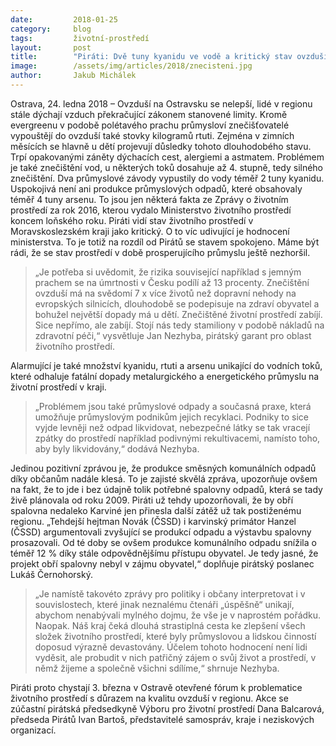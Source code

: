 ```yaml
---
date:         2018-01-25
category:     blog
tags:         životní-prostředí
layout:       post
title:        "Piráti: Dvě tuny kyanidu ve vodě a kritický stav ovzduší na Ostravsku. Ministerstvo životního prostředí je spokojeno?"
image:        /assets/img/articles/2018/znecisteni.jpg
author:       Jakub Michálek
---
```


Ostrava, 24. ledna 2018 – Ovzduší na Ostravsku se nelepší, lidé v regionu stále dýchají vzduch překračující zákonem stanovené limity. Kromě evergreenu v podobě polétavého prachu průmysloví znečišťovatelé vypouštějí do ovzduší také stovky kilogramů rtuti. Zejména v zimních měsících se hlavně u dětí projevují důsledky tohoto dlouhodobého stavu. Trpí opakovanými záněty dýchacích cest, alergiemi a astmatem. Problémem je také znečištění vod, u některých toků dosahuje až 4. stupně, tedy silného znečištění. Dva průmyslové závody vypustily do vody téměř 2 tuny kyanidu. Uspokojivá není ani produkce průmyslových odpadů, které obsahovaly téměř 4 tuny arsenu. To jsou jen některá fakta ze Zprávy o životním prostředí za rok 2016, kterou vydalo Ministerstvo životního prostředí koncem loňského roku. Piráti vidí stav životního prostředí v Moravskoslezském kraji jako kritický. O to víc udivující je hodnocení ministerstva. To je totiž na rozdíl od Pirátů se stavem spokojeno. Máme být rádi, že se stav prostředí v době prosperujícího průmyslu ještě nezhoršil.

> „Je potřeba si uvědomit, že rizika související například s jemným prachem se na úmrtnosti v Česku podílí až 13 procenty. Znečištění ovzduší má na svědomí 7 x více životů než dopravní nehody na evropských silnicích, dlouhodobě se podepisuje na zdraví obyvatel a bohužel největší dopady má u dětí. Znečištěné životní prostředí zabíjí. Sice nepřímo, ale zabíjí. Stojí nás tedy stamiliony v podobě nákladů na zdravotní péči,“ vysvětluje Jan Nezhyba, pirátský garant pro oblast životního prostředí.
 
Alarmující je také množství kyanidu, rtuti a arsenu unikající do vodních toků, které odhaluje fatální dopady metalurgického a energetického průmyslu na životní prostředí v kraji.
 
> „Problémem jsou také průmyslové odpady a současná praxe, která umožňuje průmyslovým podnikům jejich recyklaci. Podniky to sice vyjde levněji než odpad likvidovat, nebezpečné látky se tak vracejí zpátky do prostředí například podivnými rekultivacemi, namísto toho, aby byly likvidovány,“ dodává Nezhyba.

Jedinou pozitivní zprávou je, že produkce směsných komunálních odpadů díky občanům nadále klesá. To je zajisté skvělá zpráva, upozorňuje ovšem na fakt, že to jde i bez údajně tolik potřebné spalovny odpadů, která se tady živě plánovala od roku 2009. Piráti už tehdy upozorňovali, že by obří spalovna nedaleko Karviné jen přinesla další zátěž už tak postiženému regionu. „Tehdejší hejtman Novák (ČSSD) i karvinský primátor Hanzel (ČSSD) argumentovali zvyšující se produkcí odpadu a výstavbu spalovny prosazovali. Od té doby se ovšem produkce komunálního odpadu snížila o téměř 12 % díky stále odpovědnějšímu přístupu obyvatel. Je tedy jasné, že projekt obří spalovny nebyl v zájmu obyvatel,“ doplňuje pirátský poslanec Lukáš Černohorský.
 
> „Je namístě takovéto zprávy pro politiky i občany interpretovat i v souvislostech, které jinak neznalému čtenáři „úspěšně“ unikají, abychom nenabývali mylného dojmu, že vše je v naprostém pořádku. Naopak. Náš kraj čeká dlouhá strastiplná cesta ke zlepšení všech složek životního prostředí, které byly průmyslovou a lidskou činností doposud výrazně devastovány. Účelem tohoto hodnocení není lidi vyděsit, ale probudit v nich patřičný zájem o svůj život a prostředí, v němž žijeme a společně všichni sdílíme,“ shrnuje Nezhyba.

Piráti proto chystají 3. března v Ostravě otevřené fórum k problematice životního prostředí s důrazem na kvalitu ovzduší v regionu. Akce se zúčastní pirátská předsedkyně Výboru pro životní prostředí Dana Balcarová, předseda Pirátů Ivan Bartoš, představitelé samospráv, kraje i neziskových organizací.

